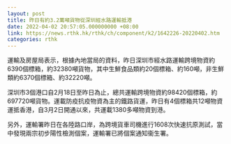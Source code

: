 ```yaml
---
layout: post
title: 昨日有約3.2萬噸貨物從深圳經水路運輸抵港
date: 2022-04-02 20:57:05.000000000 +08:00
link: https://news.rthk.hk/rthk/ch/component/k2/1642226-20220402.htm
categories: rthk
---
```


運輸及房屋局表示，根據內地當局的資料，昨日深圳市經水路運輸跨境物資約6390個標箱，約32380噸貨物，其中生鮮食品類約20個標箱、約160噸，非生鮮類約6370個標箱、約32220噸。

深圳市3個港口自2月18日至昨日為止，總共運輸跨境物資約98420個標箱，約697720噸貨物。運載防疫抗疫物資為主的鐵路貨運，昨日有4個標箱共12噸物資運抵香港，自3月2日開通以來，共運載1380多噸物資到港。

另外，運輸署昨日在各陸路口岸，為跨境貨車司機進行1608次快速抗原測試，當中發現兩宗初步陽性檢測個案，運輸署已將個案通知衞生署。
